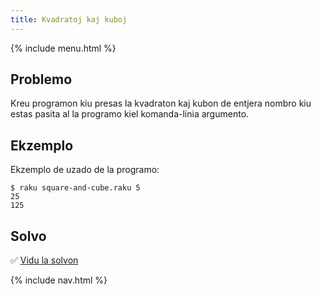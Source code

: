```yaml
---
title: Kvadratoj kaj kuboj
---
```


{% include menu.html %}

## Problemo

Kreu programon kiu presas la kvadraton kaj kubon de entjera nombro kiu estas pasita al la programo kiel komanda-linia argumento.

## Ekzemplo

Ekzemplo de uzado de la programo:

```console
$ raku square-and-cube.raku 5
25
125
```

## Solvo

✅ [Vidu la solvon](solution)

{% include nav.html %}